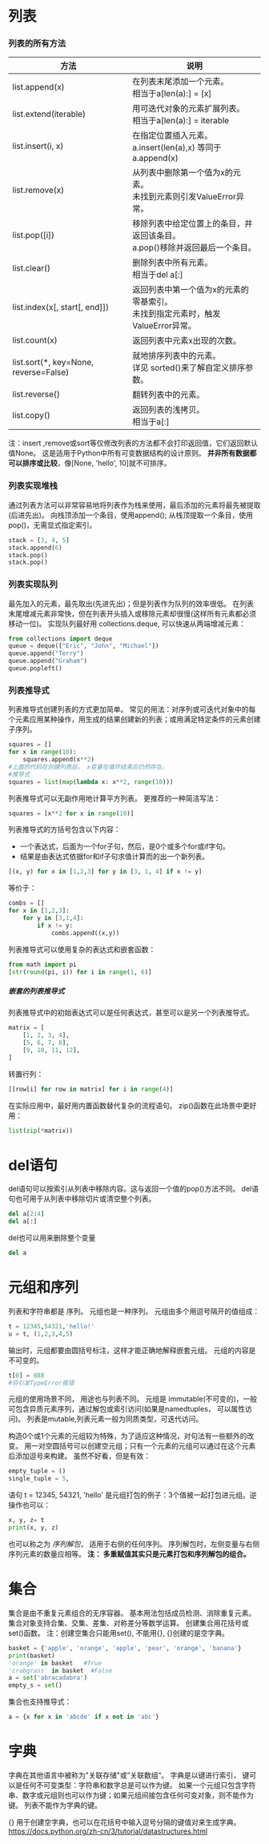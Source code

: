 # 列表
### 列表的所有方法
| 方法                                     | 说明                                                |
| -------------------------------------- | ------------------------------------------------- |
| list.append(x)                         | 在列表末尾添加一个元素。<br> 相当于a\[len(a):] = \[x]            |
| list.extend(iterable)                  | 用可迭代对象的元素扩展列表。<br> 相当于a\[len(a):] = iterable      |
| list.insert(i, x)                      | 在指定位置插入元素。<br> a.insert(len(a),x) 等同于a.append(x)  |
| list.remove(x)                         | 从列表中删除第一个值为x的元素。<br> 未找到元素则引发ValueError异常。        |
| list.pop(\[i])                         | 移除列表中给定位置上的条目，并返回该条目。<br> a.pop()移除并返回最后一个条目。     |
| list.clear()                           | 删除列表中所有元素。<br> 相当于del a\[:]                       |
| list.index(x\[, start\[, end]])        | 返回列表中第一个值为x的元素的零基索引。<br> 未找到指定元素时，触发ValueError异常。 |
| list.count(x)                          | 返回列表中元素x出现的次数。                                    |
| list.sort(\*, key=None, reverse=False) | 就地排序列表中的元素。<br> 详见 sorted()来了解自定义排序参数。            |
| list.reverse()                         | 翻转列表中的元素。                                         |
| list.copy()                            | 返回列表的浅拷贝。<br> 相当于a\[:]                            |

注：insert ,remove或sort等仅修改列表的方法都不会打印返回值，它们返回默认值None。
这是适用于Python中所有可变数据结构的设计原则。
**并非所有数据都可以排序或比较**，像\[None, 'hello', 10]就不可排序。

### 列表实现堆栈
通过列表方法可以非常容易地将列表作为栈来使用，最后添加的元素将最先被提取(后进先出)。
向栈顶添加一个条目，使用append();
从栈顶提取一个条目，使用pop()，无需显式指定索引。
```python
stack = [3, 4, 5]
stack.append(6)
stack.pop()
stack.pop()
```
### 列表实现队列
最先加入的元素，最先取出(先进先出)；但是列表作为队列的效率很低。
在列表末尾增减元素非常快，但在列表开头插入或移除元素却很慢(这样所有元素都必须移动一位)。
实现队列最好用 collections.deque, 可以快速从两端增减元素：
```python
from collections import deque
queue = deque(["Eric", "John", "Michael"])
queue.append("Terry")
queue.append("Graham")
queue.popleft()
```
### 列表推导式
列表推导式创建列表的方式更加简单。
常见的用法：对序列或可迭代对象中的每个元素应用某种操作，用生成的结果创建新的列表；或用满足特定条件的元素创建子序列。
```python
squares = []
for x in range(10):
	squares.append(x**2)
#上面的代码在创建列表后， x变量在循环结束后仍然存在。
#推导式
squares = list(map(lambda x: x**2, range(10)))
```
列表推导式可以无副作用地计算平方列表。
更推荐的一种简洁写法：
```python
squares = [x**2 for x in range(10)]
```
列表推导式的方括号包含以下内容：
- 一个表达式，后面为一个for子句，然后，是0个或多个for或if字句。
- 结果是由表达式依据for和if子句求值计算而的出一个新列表。
```python
[(x, y) for x in [1,2,3] for y in [3, 1, 4] if x != y]
```
等价于：
```python
combs = []
for x in [1,2,3]:
	for y in [3,1,4]:
		if x != y:
			combs.append((x,y))
```

列表推导式可以使用复杂的表达式和嵌套函数：
```python
from math import pi
[str(round(pi, i)) for i in range(1, 6)]
```
##### 嵌套的列表推导式
列表推导式中的初始表达式可以是任何表达式，甚至可以是另一个列表推导式。
```python
matrix = [
	[1, 2, 3, 4],
	[5, 6, 7, 8],
	[9, 10, 11, 12],
]
```
转置行列：
```python
[[row[i] for row in matrix] for i in range(4)]
```
在实际应用中，最好用内置函数替代复杂的流程语句。
zip()函数在此场景中更好用：
```python
list(zip(*matrix))
```

# del语句
del语句可以按索引从列表中移除内容。这与返回一个值的pop()方法不同。
del语句也可用于从列表中移除切片或清空整个列表。
```python
del a[2:4]
del a[:]
```
del也可以用来删除整个变量
```python
del a
```

# 元组和序列
列表和字符串都是 序列。 元组也是一种序列。
元组由多个用逗号隔开的值组成：
```python
t = 12345,54321,'hello!'
u = t, (1,2,3,4,5)
```
输出时，元组都要由圆括号标注，这样才能正确地解释嵌套元组。
元组的内容是不可变的。
```python
t[0] = 888
#将引发TypeError报错
```
元组的使用场景不同， 用途也与列表不同。
元组是 immutable(不可变的)，一般可包含异质元素序列，通过解包或索引访问(如果是namedtuples， 可以属性访问)。
列表是mutable,列表元素一般为同质类型，可迭代访问。

构造0个或1个元素的元组较为特殊，为了适应这种情况，对句法有一些额外的改变。
用一对空圆括号可以创建空元组；只有一个元素的元组可以通过在这个元素后添加逗号来构建。
虽然不好看，但是有效：
```python
empty_tuple = ()
single_tuple = 5, 
```
语句 t = 12345, 54321, 'hello'  是元组打包的例子：3个值被一起打包进元组。逆操作也可以：
```python
x, y, z= t
print(x, y, z)
```
也可以称之为 *序列解包*， 适用于右侧的任何序列。
序列解包时，左侧变量与右侧序列元素的数量应相等。
**注： 多重赋值其实只是元素打包和序列解包的组合。**

# 集合
集合是由不重复元素组合的无序容器。
基本用法包括成员检测、消除重复元素。
集合对象支持合集、交集、差集、对称差分等数学运算。
创建集合用花括号或set()函数。
注：创建空集合只能用set(), 不能用{}, {}创建的是空字典。
```python
basket = {'apple', 'orange', 'apple', 'pear', 'orange', 'banana'}
print(basket)
'orange' in basket   #True
'crabgrass' in basket  #False
a = set('abracadabra')
empty_s = set()
```
集合也支持推导式：
```python
a = {x for x in 'abcde' if x not in 'abc'}
```

# 字典
字典在其他语言中被称为"关联存储"或”关联数组“。
字典是以键进行索引， 键可以是任何不可变类型：字符串和数字总是可以作为键。
如果一个元组只包含字符串、数字或元组则也可以作为键；如果元组间接包含任何可变对象，则不能作为键。
列表不能作为字典的键。

{} 用于创建空字典，也可以在花括号中输入逗号分隔的键值对来生成字典。
https://docs.python.org/zh-cn/3/tutorial/datastructures.html
